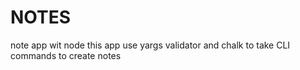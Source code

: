 # NOTES
note app wit node 
this app use yargs validator and chalk to take CLI commands to create notes 
